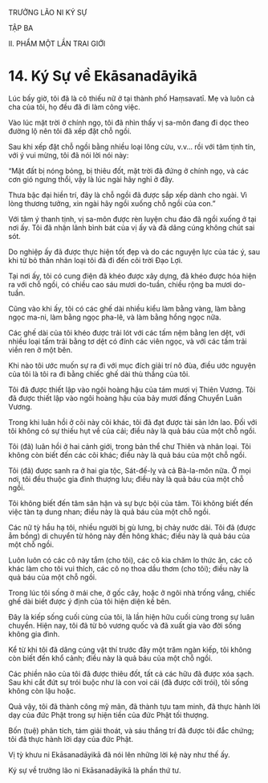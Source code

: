 TRƯỞNG LÃO NI KÝ SỰ

TẬP BA

II. PHẨM MỘT LẦN TRAI GIỚI

# 14. Ký Sự về Ekāsanadāyikā

Lúc bấy giờ, tôi đã là cô thiếu nữ ở tại thành phố Haṃsavatī. Mẹ và luôn cả cha của tôi, họ đều đã đi làm công việc.

Vào lúc mặt trời ở chính ngọ, tôi đã nhìn thấy vị sa-môn đang đi dọc theo đường lộ nên tôi đã xếp đặt chỗ ngồi.

Sau khi xếp đặt chỗ ngồi bằng nhiều loại lông cừu, v.v… rồi với tâm tịnh tín, với ý vui mừng, tôi đã nói lời nói này:

“Mặt đất bị nóng bỏng, bị thiêu đốt, mặt trời đã đứng ở chính ngọ, và các cơn gió ngưng thổi, vậy là lúc ngài hãy nghỉ ở đây.

Thưa bậc đại hiền trí, đây là chỗ ngồi đã được sắp xếp dành cho ngài. Vì lòng thương tưởng, xin ngài hãy ngồi xuống chỗ ngồi của con.”

Với tâm ý thanh tịnh, vị sa-môn được rèn luyện chu đáo đã ngồi xuống ở tại nơi ấy. Tôi đã nhận lãnh bình bát của vị ấy và đã dâng cúng không chút sai sót.

Do nghiệp ấy đã được thực hiện tốt đẹp và do các nguyện lực của tác ý, sau khi từ bỏ thân nhân loại tôi đã đi đến cõi trời Đạo Lợi.

Tại nơi ấy, tôi có cung điện đã khéo được xây dựng, đã khéo được hóa hiện ra với chỗ ngồi, có chiều cao sáu mươi do-tuần, chiều rộng ba mươi do-tuần.

Cũng vào khi ấy, tôi có các ghế dài nhiều kiểu làm bằng vàng, làm bằng ngọc ma-ni, làm bằng ngọc pha-lê, và làm bằng hồng ngọc nữa.

Các ghế dài của tôi khéo được trải lót với các tấm nệm bằng len dệt, với nhiều loại tấm trải bằng tơ dệt có đính các viên ngọc, và với các tấm trải viền ren ở một bên.

Khi nào tôi ước muốn sự ra đi với mục đích giải trí nô đùa, điều ước nguyện của tôi là tôi ra đi bằng chiếc ghế dài thù thắng của tôi.

Tôi đã được thiết lập vào ngôi hoàng hậu của tám mươi vị Thiên Vương. Tôi đã được thiết lập vào ngôi hoàng hậu của bảy mươi đấng Chuyển Luân Vương.

Trong khi luân hồi ở cõi này cõi khác, tôi đã đạt được tài sản lớn lao. Đối với tôi không có sự thiếu hụt về của cải; điều này là quả báu của một chỗ ngồi.

Tôi (đã) luân hồi ở hai cảnh giới, trong bản thể chư Thiên và nhân loại. Tôi không còn biết đến các cõi khác; điều này là quả báu của một chỗ ngồi.

Tôi (đã) được sanh ra ở hai gia tộc, Sát-đế-lỵ và cả Bà-la-môn nữa. Ở mọi nơi, tôi đều thuộc gia đình thượng lưu; điều này là quả báu của một chỗ ngồi.

Tôi không biết đến tâm sân hận và sự bực bội của tâm. Tôi không biết đến việc tàn tạ dung nhan; điều này là quả báu của một chỗ ngồi.

Các nữ tỳ hầu hạ tôi, nhiều người bị gù lưng, bị chảy nước dãi. Tôi đã (được ẳm bồng) di chuyển từ hông này đến hông khác; điều này là quả báu của một chỗ ngồi.

Luôn luôn có các cô này tắm (cho tôi), các cô kia chăm lo thức ăn, các cô khác làm cho tôi vui thích, các cô nọ thoa dầu thơm (cho tôi); điều này là quả báu của một chỗ ngồi.

Trong lúc tôi sống ở mái che, ở gốc cây, hoặc ở ngôi nhà trống vắng, chiếc ghế dài biết được ý định của tôi hiện diện kề bên.

Đây là kiếp sống cuối cùng của tôi, là lần hiện hữu cuối cùng trong sự luân chuyển. Hiện nay, tôi đã từ bỏ vương quốc và đã xuất gia vào đời sống không gia đình.

Kể từ khi tôi đã dâng cúng vật thí trước đây một trăm ngàn kiếp, tôi không còn biết đến khổ cảnh; điều này là quả báu của một chỗ ngồi.

Các phiền não của tôi đã được thiêu đốt, tất cả các hữu đã được xóa sạch. Sau khi cắt đứt sự trói buộc như là con voi cái (đã được cởi trói), tôi sống không còn lậu hoặc.

Quả vậy, tôi đã thành công mỹ mãn, đã thành tựu tam minh, đã thực hành lời dạy của đức Phật trong sự hiện tiền của đức Phật tối thượng.

Bốn (tuệ) phân tích, tám giải thoát, và sáu thắng trí đã được tôi đắc chứng; tôi đã thực hành lời dạy của đức Phật.

Vị tỳ khưu ni Ekāsanadāyikā đã nói lên những lời kệ này như thế ấy.

Ký sự về trưởng lão ni Ekāsanadāyikā là phần thứ tư.
